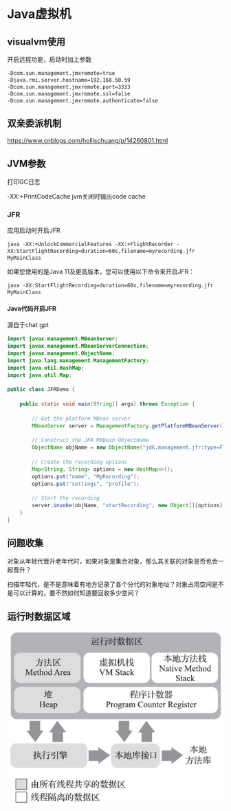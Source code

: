 # Java虚拟机

## visualvm使用

开启远程功能，启动时加上参数

```shell
-Dcom.sun.management.jmxremote=true
-Djava.rmi.server.hostname=192.168.50.59
-Dcom.sun.management.jmxremote.port=3333
-Dcom.sun.management.jmxremote.ssl=false
-Dcom.sun.management.jmxremote.authenticate=false
```

## 双亲委派机制

https://www.cnblogs.com/hollischuang/p/14260801.html

## JVM参数

打印GC日志

-XX:+PrintCodeCache   jvm关闭时输出code cache

### JFR

应用启动时开启JFR

```shell
java -XX:+UnlockCommercialFeatures -XX:+FlightRecorder -XX:StartFlightRecording=duration=60s,filename=myrecording.jfr MyMainClass
```

如果您使用的是Java 11及更高版本，您可以使用以下命令来开启JFR：

```shell
java -XX:StartFlightRecording=duration=60s,filename=myrecording.jfr MyMainClass
```



#### Java代码开启JFR

源自于chat gpt

```java
import javax.management.MBeanServer;
import javax.management.MBeanServerConnection;
import javax.management.ObjectName;
import java.lang.management.ManagementFactory;
import java.util.HashMap;
import java.util.Map;

public class JFRDemo {

    public static void main(String[] args) throws Exception {

        // Get the platform MBean server
        MBeanServer server = ManagementFactory.getPlatformMBeanServer();

        // Construct the JFR MXBean ObjectName
        ObjectName objName = new ObjectName("jdk.management.jfr:type=FlightRecorder");

        // Create the recording options
        Map<String, String> options = new HashMap<>();
        options.put("name", "MyRecording");
        options.put("settings", "profile");

        // Start the recording
        server.invoke(objName, "startRecording", new Object[]{options}, new String[]{"java.util.Map"});
    }
}

```



## 问题收集 

对象从年轻代晋升老年代时，如果对象是集合对象，那么其关联的对象是否也会一起晋升？

扫描年轻代，是不是意味着有地方记录了各个分代的对象地址？对象占用空间是不是可以计算的，要不然如何知道要回收多少空间？

## 运行时数据区域

![image-20220605103611231](image/image-20220605103611231.png)